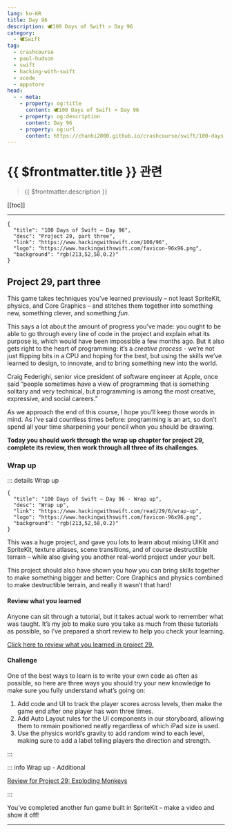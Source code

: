 ```yaml
---
lang: ko-KR
title: Day 96
description: 🕊️100 Days of Swift > Day 96
category:
  - 🕊️Swift
tag: 
  - crashcourse
  - paul-hudson
  - swift
  - hacking-with-swift
  - xcode
  - appstore
head:
  - - meta:
    - property: og:title
      content: 🕊️100 Days of Swift > Day 96
    - property: og:description
      content: Day 96
    - property: og:url
      content: https://chanhi2000.github.io/crashcourse/swift/100-days-of-swift/96.html
---
```


# {{ $frontmatter.title }} 관련

> {{ $frontmatter.description }}

[[toc]]

---

```component VPCard
{
  "title": "100 Days of Swift – Day 96",
  "desc": "Project 29, part three",
  "link": "https://www.hackingwithswift.com/100/96",
  "logo": "https://www.hackingwithswift.com/favicon-96x96.png",
  "background": "rgb(213,52,58,0.2)"
}
```

## Project 29, part three

This game takes techniques you’ve learned previously – not least SpriteKit, physics, and Core Graphics – and stitches them together into something new, something clever, and something _fun_.

This says a lot about the amount of progress you’ve made: you ought to be able to go through every line of code in the project and explain what its purpose is, which would have been impossible a few months ago. But it also gets right to the heart of programming: it’s a _creative process_ - we’re not just flipping bits in a CPU and hoping for the best, but using the skills we’ve learned to design, to innovate, and to bring something new into the world.

Craig Federighi, senior vice president of software engineer at Apple, once said “people sometimes have a view of programming that is something solitary and very technical, but programming is among the most creative, expressive, and social careers.”

As we approach the end of this course, I hope you’ll keep those words in mind. As I’ve said countless times before: programming is an art, so don’t spend all your time sharpening your pencil when you should be drawing.

__Today you should work through the wrap up chapter for project 29, complete its review, then work through all three of its challenges.__

### Wrap up

::: details Wrap up

```component VPCard
{
  "title": "100 Days of Swift – Day 96 - Wrap up",
  "desc": "Wrap up",
  "link": "https://www.hackingwithswift.com/read/29/6/wrap-up",
  "logo": "https://www.hackingwithswift.com/favicon-96x96.png",
  "background": "rgb(213,52,58,0.2)"
}
```

<VidStack src="youtube/CHBgsiN7Sfs" />

This was a huge project, and gave you lots to learn about mixing UIKit and SpriteKit, texture atlases, scene transitions, and of course destructible terrain – while also giving you another real-world project under your belt.

This project should also have shown you how you can bring skills together to make something bigger and better: Core Graphics and physics combined to make destructible terrain, and really it wasn’t that hard!

#### Review what you learned

Anyone can sit through a tutorial, but it takes actual work to remember what was taught. It’s my job to make sure you take as much from these tutorials as possible, so I’ve prepared a short review to help you check your learning.

[Click here to review what you learned in project 29.][project-29-exploding-monkeys]

#### Challenge

One of the best ways to learn is to write your own code as often as possible, so here are three ways you should try your new knowledge to make sure you fully understand what’s going on:

1. Add code and UI to track the player scores across levels, then make the game end after one player has won three times.
2. Add Auto Layout rules for the UI components in our storyboard, allowing them to remain positioned neatly regardless of which iPad size is used.
3. Use the physics world’s gravity to add random wind to each level, making sure to add a label telling players the direction and strength.

:::

::: info Wrap up - Additional

[Review for Project 29: Exploding Monkeys][project-29-exploding-monkeys]

:::

You’ve completed another fun game built in SpriteKit – make a video and show it off!

---

<TagLinks />

[project-29-exploding-monkeys]: https://www.hackingwithswift.com/review/hws/project-29-exploding-monkeys